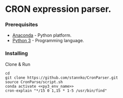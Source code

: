 # CRON expression parser.

### Prerequisites
* [Anaconda](https://www.anaconda.com/download/) - Python platform.
* [Python 3](https://www.python.org/) - Programming language.

### Installing

Clone & Run

```
cd
git clone https://github.com/stannko/CronParser.git
source CronParse/script.sh
conda activate <<py3_env_name>>
cron-explain "*/15 0 1,15 * 1-5 /usr/bin/find"
```
